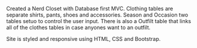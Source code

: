 Created a Nerd Closet with Database first MVC. Clothing tables are separate shirts, pants, shoes and accessories. Season and Occasion two tables setuo to control the user input. There is also a Outfilt table that links all of the clothes tables in case anyones want to an outfilt.

Site is styled and responsive using HTML, CSS and Bootstrap.